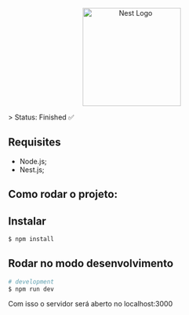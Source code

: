 <p align="center">
  <a href="http://nestjs.com/" target="blank"><img src="https://nestjs.com/img/logo-small.svg" width="200" alt="Nest Logo" /></a>
</p>
> Status: Finished ✅

## Requisites

- Node.js;
- Nest.js;

## Como rodar o projeto:

## Instalar

```bash
$ npm install
```

## Rodar no modo desenvolvimento

```bash
# development
$ npm run dev
```
Com isso o servidor será aberto no localhost:3000
